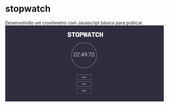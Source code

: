 # stopwatch

Desenvolvido um cronômetro com Javascript básico para práticar.
<img src="./stopwatch.png">
